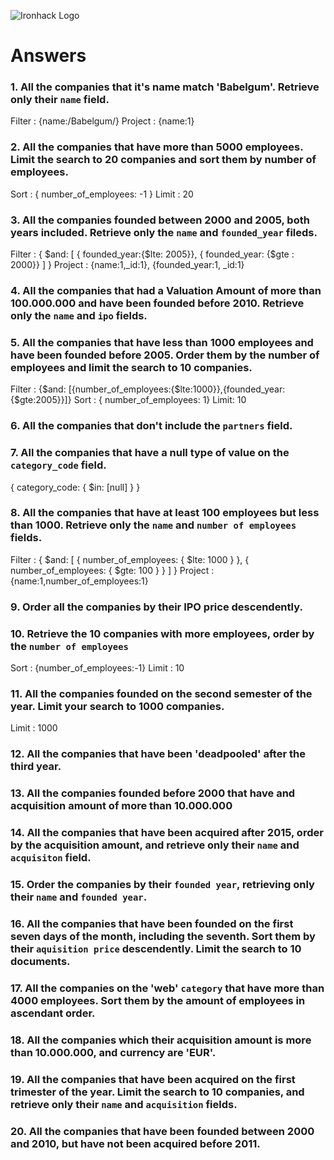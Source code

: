 ![Ironhack Logo](https://i.imgur.com/1QgrNNw.png)

# Answers

### 1. All the companies that it's name match 'Babelgum'. Retrieve only their `name` field.

Filter : {name:/Babelgum/}
Project : {name:1}

### 2. All the companies that have more than 5000 employees. Limit the search to 20 companies and sort them by **number of employees**.

Sort : { number_of_employees: -1 }
Limit : 20

### 3. All the companies founded between 2000 and 2005, both years included. Retrieve only the `name` and `founded_year` fileds.

Filter : { $and: [ { founded_year:{$lte: 2005}}, { founded_year: {$gte : 2000}} ] }
Project : {name:1,_id:1}, {founded_year:1, _id:1}

### 4. All the companies that had a Valuation Amount of more than 100.000.000 and have been founded before 2010. Retrieve only the `name` and `ipo` fields.

<!-- Your Code Goes Here -->

### 5. All the companies that have less than 1000 employees and have been founded before 2005. Order them by the number of employees and limit the search to 10 companies.

Filter : {$and: [{number_of_employees:{$lte:1000}},{founded_year:{$gte:2005}}]}
Sort : { number_of_employees: 1}
Limit: 10

### 6. All the companies that don't include the `partners` field.

<!-- Your Code Goes Here -->

### 7. All the companies that have a null type of value on the `category_code` field.

{ category_code: { $in: [null] } }

### 8. All the companies that have at least 100 employees but less than 1000. Retrieve only the `name` and `number of employees` fields.

Filter : { $and: [ { number_of_employees: { $lte: 1000 } }, { number_of_employees: { $gte: 100 } } ] } 
Project : {name:1,number_of_employees:1}

### 9. Order all the companies by their IPO price descendently.

<!-- Your Code Goes Here -->

### 10. Retrieve the 10 companies with more employees, order by the `number of employees`

Sort : {number_of_employees:-1}
Limit : 10

### 11. All the companies founded on the second semester of the year. Limit your search to 1000 companies.

Limit : 1000

### 12. All the companies that have been 'deadpooled' after the third year.

<!-- Your Code Goes Here -->

### 13. All the companies founded before 2000 that have and acquisition amount of more than 10.000.000

<!-- Your Code Goes Here -->

### 14. All the companies that have been acquired after 2015, order by the acquisition amount, and retrieve only their `name` and `acquisiton` field.

<!-- Your Code Goes Here -->

### 15. Order the companies by their `founded year`, retrieving only their `name` and `founded year`.

<!-- Your Code Goes Here -->

### 16. All the companies that have been founded on the first seven days of the month, including the seventh. Sort them by their `aquisition price` descendently. Limit the search to 10 documents.

<!-- Your Code Goes Here -->

### 17. All the companies on the 'web' `category` that have more than 4000 employees. Sort them by the amount of employees in ascendant order.

<!-- Your Code Goes Here -->

### 18. All the companies which their acquisition amount is more than 10.000.000, and currency are 'EUR'.

<!-- Your Code Goes Here -->

### 19. All the companies that have been acquired on the first trimester of the year. Limit the search to 10 companies, and retrieve only their `name` and `acquisition` fields.

<!-- Your Code Goes Here -->

### 20. All the companies that have been founded between 2000 and 2010, but have not been acquired before 2011.

<!-- Your Code Goes Here -->
